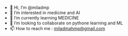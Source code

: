 - 👋 Hi, I’m @miladmp
- 👀 I’m interested in medicine and AI
- 🌱 I’m currently learning MEDICINE
- 💞️ I’m looking to collaborate on pythone learning and ML
- 📫 How to reach me : miladmahmp@gmail.com

<!---
miladmp/miladmp is a ✨ special ✨ repository because its `README.md` (this file) appears on your GitHub profile.
You can click the Preview link to take a look at your changes.
--->
